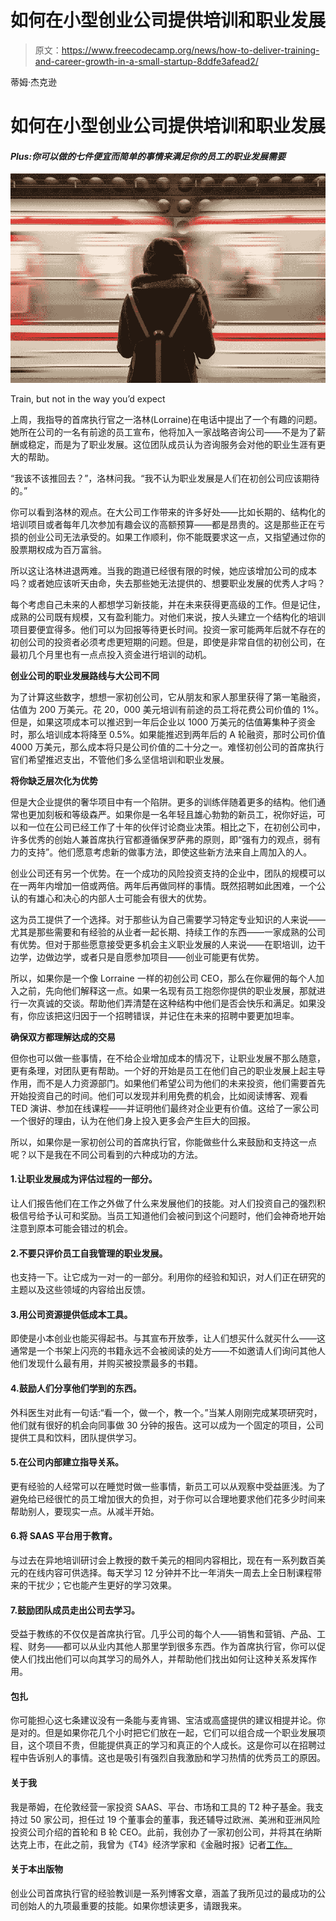 # 如何在小型创业公司提供培训和职业发展

> 原文：<https://www.freecodecamp.org/news/how-to-deliver-training-and-career-growth-in-a-small-startup-8ddfe3afead2/>

蒂姆·杰克逊

# 如何在小型创业公司提供培训和职业发展

#### *Plus:你可以做的七件便宜而简单的事情来满足你的员工的职业发展需要*

![Gkm2v-eCn8ujwQno7j-6EgomAC8KIQnMGKAB](img/1ede906b0be795d7054ad4085818ad27.png)

Train, but not in the way you’d expect

上周，我指导的首席执行官之一洛林(Lorraine)在电话中提出了一个有趣的问题。她所在公司的一名有前途的员工宣布，他将加入一家战略咨询公司——不是为了薪酬或稳定，而是为了职业发展。这位团队成员认为咨询服务会对他的职业生涯有更大的帮助。

“我该不该推回去？”，洛林问我。“我不认为职业发展是人们在初创公司应该期待的。”

你可以看到洛林的观点。在大公司工作带来的许多好处——比如长期的、结构化的培训项目或者每年几次参加有趣会议的高额预算——都是昂贵的。这是那些正在亏损的创业公司无法承受的。如果工作顺利，你不能既要求这一点，又指望通过你的股票期权成为百万富翁。

所以这让洛林进退两难。当我的跑道已经很有限的时候，她应该增加公司的成本吗？或者她应该听天由命，失去那些她无法提供的、想要职业发展的优秀人才吗？

每个考虑自己未来的人都想学习新技能，并在未来获得更高级的工作。但是记住，成熟的公司既有规模，又有盈利能力。对他们来说，按人头建立一个结构化的培训项目要便宜得多。他们可以为回报等待更长时间。投资一家可能两年后就不存在的初创公司的投资者必须考虑更短期的问题。但是，即使是非常自信的初创公司，在最初几个月里也有一点点投入资金进行培训的动机。

**创业公司的职业发展路线与大公司不同**

为了计算这些数字，想想一家初创公司，它从朋友和家人那里获得了第一笔融资，估值为 200 万美元。花 20，000 美元培训有前途的员工将花费公司价值的 1%。但是，如果这项成本可以推迟到一年后企业以 1000 万美元的估值筹集种子资金时，那么培训成本将降至 0.5%。如果能推迟到两年后的 A 轮融资，那时公司价值 4000 万美元，那么成本将只是公司价值的二十分之一。难怪初创公司的首席执行官们希望推迟支出，不管他们多么坚信培训和职业发展。

**将你缺乏层次化为优势**

但是大企业提供的奢华项目中有一个陷阱。更多的训练伴随着更多的结构。他们通常也更加刻板和等级森严。如果你是一名年轻且雄心勃勃的新员工，祝你好运，可以和一位在公司已经工作了十年的伙伴讨论商业决策。相比之下，在初创公司中，许多优秀的创始人兼首席执行官都遵循保罗萨弗的原则，即“强有力的观点，弱有力的支持”。他们愿意考虑新的做事方法，即使这些新方法来自上周加入的人。

创业公司还有另一个优势。在一个成功的风险投资支持的企业中，团队的规模可以在一两年内增加一倍或两倍。两年后再做同样的事情。既然招聘如此困难，一个公认的有雄心和决心的内部人士可能会有很大的优势。

这为员工提供了一个选择。对于那些认为自己需要学习特定专业知识的人来说——尤其是那些需要和有经验的从业者一起长期、持续工作的东西——一家成熟的公司有优势。但对于那些愿意接受更多机会主义职业发展的人来说——在职培训，边干边学，边做边学，或者只是自愿参加项目——创业可能更有优势。

所以，如果你是一个像 Lorraine 一样的初创公司 CEO，那么在你雇佣的每个人加入之前，先向他们解释这一点。如果一名现有员工抱怨你提供的职业发展，那就进行一次真诚的交谈。帮助他们弄清楚在这种结构中他们是否会快乐和满足。如果没有，你应该把这归因于一个招聘错误，并记住在未来的招聘中要更加坦率。

**确保双方都理解达成的交易**

但你也可以做一些事情，在不给企业增加成本的情况下，让职业发展不那么随意，更有条理，对团队更有帮助。一个好的开始是员工在他们自己的职业发展上起主导作用，而不是人力资源部门。如果他们希望公司为他们的未来投资，他们需要首先开始投资自己的时间。他们可以发现并利用免费的机会，比如阅读博客、观看 TED 演讲、参加在线课程——并证明他们最终对企业更有价值。这给了一家公司一个很好的理由，认为在他们身上投入更多会产生巨大的回报。

所以，如果你是一家初创公司的首席执行官，你能做些什么来鼓励和支持这一点呢？以下是我在不同公司看到的六种成功的方法。

#### 1.让职业发展成为评估过程的一部分。

让人们报告他们在工作之外做了什么来发展他们的技能。对人们投资自己的强烈积极信号给予认可和奖励。当员工知道他们会被问到这个问题时，他们会神奇地开始注意到原本可能会错过的机会。

#### 2.不要只评价员工自我管理的职业发展。

也支持一下。让它成为一对一的一部分。利用你的经验和知识，对人们正在研究的主题以及这些领域的内容给出反馈。

#### 3.用公司资源提供低成本工具。

即使是小本创业也能买得起书。与其宣布开放季，让人们想买什么就买什么——这通常是一个书架上闪亮的书籍永远不会被阅读的处方——不如邀请人们询问其他人他们发现什么最有用，并购买被投票最多的书籍。

#### 4.鼓励人们分享他们学到的东西。

外科医生对此有一句话:“看一个，做一个，教一个。”当某人刚刚完成某项研究时，他们就有很好的机会向同事做 30 分钟的报告。这可以成为一个固定的项目，公司提供工具和饮料，团队提供学习。

#### 5.在公司内部建立指导关系。

更有经验的人经常可以在睡觉时做一些事情，新员工可以从观察中受益匪浅。为了避免给已经很忙的员工增加很大的负担，对于你可以合理地要求他们花多少时间来帮助别人，要现实一点。从减半开始。

#### 6.将 SAAS 平台用于教育。

与过去在异地培训研讨会上教授的数千美元的相同内容相比，现在有一系列数百美元的在线内容可供选择。每天学习 12 分钟并不比一年消失一周去上全日制课程带来的干扰少；它也能产生更好的学习效果。

#### 7.鼓励团队成员走出公司去学习。

受益于教练的不仅仅是首席执行官。几乎公司的每个人——销售和营销、产品、工程、财务——都可以从业内其他人那里学到很多东西。作为首席执行官，你可以促使人们找出他们可以向其学习的局外人，并帮助他们找出如何让这种关系发挥作用。

#### 包扎

你可能担心这七条建议没有一条能与麦肯锡、宝洁或高盛提供的建议相提并论。你是对的。但是如果你花几个小时把它们放在一起，它们可以组合成一个职业发展项目，这个项目不贵，但能提供真正的学习和真正的个人成长。这是你可以在招聘过程中告诉别人的事情。这也是吸引有强烈自我激励和学习热情的优秀员工的原因。

#### 关于我

我是蒂姆，在伦敦经营一家投资 SAAS、平台、市场和工具的 T2 种子基金。我支持过 50 家公司，担任过 19 个董事会的董事，我还辅导过欧洲、美洲和亚洲风险投资公司介绍的首轮和 B 轮 CEO。此前，我创办了一家初创公司，并将其在纳斯达克上市，在此之前，我曾为《T4》经济学家和《金融时报》记者[工作。](https://www.ft.com/)

#### 关于本出版物

创业公司首席执行官的经验教训是一系列博客文章，涵盖了我所见过的最成功的公司创始人的九项最重要的技能。如果你想读更多，请跟我来。